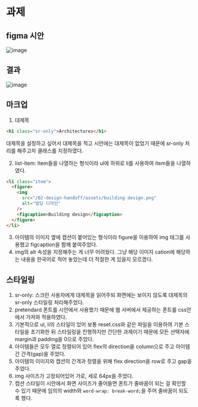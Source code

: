 # 과제

## figma 시안

![image](https://github.com/user-attachments/assets/b0280abc-7c2a-424a-be43-d8591b2e3a29)

## 결과

![image](https://github.com/user-attachments/assets/4dcb0716-e195-43f8-ba04-6199d1bf4f23)

## 마크업

1. 대제목

```html
<h1 class="sr-only">Architectures</h1>
```

대제목을 설정하고 싶어서 대제목을 적고 시안에는 대제목이 없었기 때문에 sr-only 처리를 해주고자 클래스를 지정하였다.

2. list-item: Item들을 나열하는 형식이라 ul에 하위로 li를 사용하여 item들을 나열하였다.

```html
<li class="item">
  <figure>
    <img
      src="/02-design-handoff/assets/building design.png"
      alt="빌딩 디자인"
    />
    <figcaption>Building design</figcaption>
  </figure>
</li>
```

3. 아이템의 이미지 옆에 캡션이 붙어있는 형식이라 figure을 이용하여 img 태그를 사용했고 figcaption을 함께 붙여주었다.
4. img의 alt 속성을 지정해주는 게 너무 어려웠다. 그냥 해당 이미지 cation에 해당하는 내용을 한국어로 적어 놓았는데 더 적절한 게 있을지 모르겠다.

## 스타일링

1. sr-only: 스크린 사용자에게 대제목을 읽어주되 화면에는 보이지 않도록 대제목의 sr-only 스타일링 처리해주었다.
2. pretendard 폰트를 시안에서 사용했기 때문에 웹 서버에서 제공하는 폰트를 css안에서 가져와 적용하였다.
3. 기본적으로 ul, li의 스타일이 있어 보통 reset.css와 같은 파일을 이용하여 기본 스타일을 초기화한 뒤 스타일링을 진행하지만 간단한 과제이기 때문에 모든 선택자에 margin과 padding을 0으로 주었다.
4. 아이템들은 모두 열로 정렬되어 있어 flex의 direction을 column으로 주고 아이템 간 간격(gap)을 주었다.
5. 아이템의 이미지와 캡션의 간격과 정렬을 위해 flex direction을 row로 주고 gap을 주었다.
6. img 사이즈가 고정되어있어 가로, 세로 64px을 주었다.
7. 캡션 스타일이 시안에서 화면 사이즈가 줄어들면 폰트가 줄바꿈이 되는 걸 확인할 수 있기 때문에 임의의 width와 `word-wrap: break-word;`을 주어 줄바꿈이 되도록 했다.
